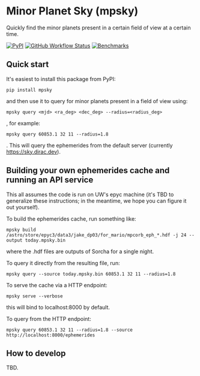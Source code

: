 # Minor Planet Sky (mpsky)

Quickly find the minor planets present in a certain field of view at a certain time.

[![PyPI](https://img.shields.io/pypi/v/mpsky?color=blue&logo=pypi&logoColor=white)](https://pypi.org/project/mpsky/)
[![GitHub Workflow Status](https://img.shields.io/github/actions/workflow/status/mjuric/mpsky/smoke-test.yml)](https://github.com/mjuric/mpsky/actions/workflows/smoke-test.yml)
[![Benchmarks](https://img.shields.io/github/actions/workflow/status/mjuric/mpsky/asv-main.yml?label=benchmarks)](https://mjuric.github.io/mpsky/)

<!-- [![Codecov](https://codecov.io/gh/mjuric/mpsky/branch/main/graph/badge.svg)](https://codecov.io/gh/mjuric/mpsky)
[![Read The Docs](https://img.shields.io/readthedocs/mpsky)](https://mpsky.readthedocs.io/) -->

## Quick start

It's easiest to install this package from PyPI:
```
pip install mpsky
```
and then use it to query for minor planets present in a field of view using:
```
mpsky query <mjd> <ra_deg> <dec_deg> --radius=<radius_deg>
```
, for example:
```
mpsky query 60853.1 32 11 --radius=1.8
```
. This will query the ephemerides from the default server (currently https://sky.dirac.dev).

## Building your own ephemerides cache and running an API service

This all assumes the code is run on UW's epyc machine (it's TBD to generalize these instructions; in the meantime, we hope you can figure it out yourself).

To build the ephemerides cache, run something like:
```
mpsky build /astro/store/epyc3/data3/jake_dp03/for_mario/mpcorb_eph_*.hdf -j 24 --output today.mpsky.bin
```
where the .hdf files are outputs of Sorcha for a single night.

To query it directly from the resulting file, run:
```
mpsky query --source today.mpsky.bin 60853.1 32 11 --radius=1.8
```
To serve the cache via a HTTP endpoint:
```
mpsky serve --verbose
```
this will bind to localhost:8000 by default.

To query from the HTTP endpoint:
```
mpsky query 60853.1 32 11 --radius=1.8 --source http://localhost:8000/ephemerides
```

## How to develop

TBD.
